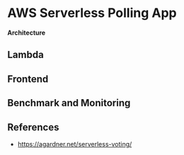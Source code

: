 # AWS Serverless Polling App

**Architecture**

## Lambda

## Frontend

## Benchmark and Monitoring

## References
- https://agardner.net/serverless-voting/
